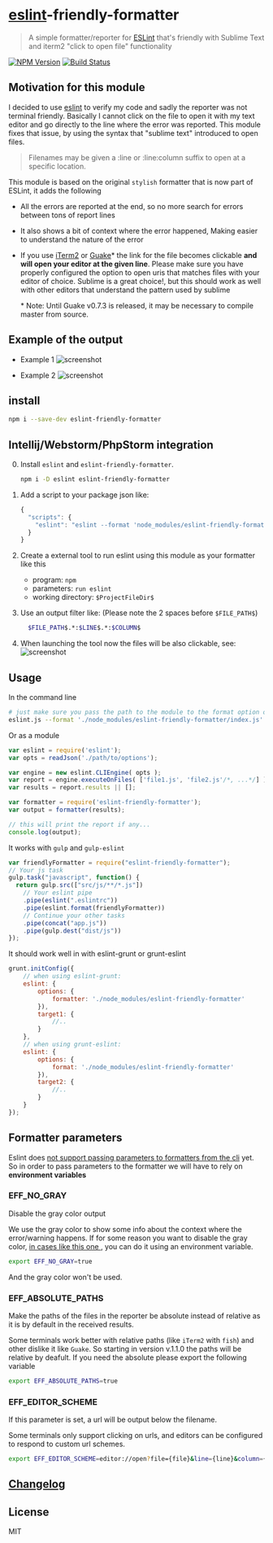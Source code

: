 # [eslint](https://github.com/nzakas/eslint/)-friendly-formatter
> A simple formatter/reporter for [ESLint](https://github.com/nzakas/eslint/) that's friendly with Sublime Text and iterm2 "click to open file" functionality

[![NPM Version](http://img.shields.io/npm/v/eslint-friendly-formatter.svg?style=flat)](https://npmjs.org/package/eslint-friendly-formatter)
[![Build Status](http://img.shields.io/travis/royriojas/eslint-friendly-formatter.svg?style=flat)](https://travis-ci.org/royriojas/eslint-friendly-formatter)

## Motivation for this module

I decided to use [eslint](https://github.com/nzakas/eslint/) to verify my code and sadly the reporter was not terminal
friendly. Basically I cannot click on the file to open it with my text editor and go directly to the line where
the error was reported. This module fixes that issue, by using the syntax that "sublime text" introduced to open files.

> Filenames may be given a :line or :line:column suffix to open at a specific
> location.

This module is based on the original `stylish` formatter that is now part of ESLint, it adds the following

- All the errors are reported at the end, so no more search for errors between tons of report lines
- It also shows a bit of context where the error happened, Making easier to understand the nature of the error
- If you use [iTerm2](http://iterm2.com/) or [Guake](http://guake-project.org/)\* the link for the file becomes clickable **and will open your editor at the given line**.
  Please make sure you have properly configured the option to open uris that matches files with your editor of choice.
  Sublime is a great choice!, but this should work as well with other editors that understand the pattern used by sublime

  \* Note: Until Guake v0.7.3 is released, it may be necessary to compile master from source.

## Example of the output

- Example 1
  ![screenshot](screenshot.png)

- Example 2
  ![screenshot](screenshot2.png)

## install

```bash
npm i --save-dev eslint-friendly-formatter
```

## Intellij/Webstorm/PhpStorm integration
0. Install `eslint` and `eslint-friendly-formatter`.
   ```bash
   npm i -D eslint eslint-friendly-formatter
   ```

1. Add a script to your package json like:
   ```javascript
   {
     "scripts": {
       "eslint": "eslint --format 'node_modules/eslint-friendly-formatter' file1 file2 dir1/ dir2/",
     }
   }
   ```

1. Create a external tool to run eslint using this module as your formatter like this
   - program: `npm`
   - parameters: `run eslint`
   - working directory: `$ProjectFileDir$`
2. Use an output filter like: (Please note the 2 spaces before `$FILE_PATH$`)
   ```bash
     $FILE_PATH$.*:$LINE$.*:$COLUMN$
   ```
3. When launching the tool now the files will be also clickable, see:
   ![screenshot](screenshot3.png)

## Usage

In the command line

```bash
# just make sure you pass the path to the module to the format option of eslint
eslint.js --format './node_modules/eslint-friendly-formatter/index.js' index.js test/ -c './eslint.json'
```
Or as a module

```javascript
var eslint = require('eslint');
var opts = readJson('./path/to/options');

var engine = new eslint.CLIEngine( opts );
var report = engine.executeOnFiles( ['file1.js', 'file2.js'/*, ...*/] );
var results = report.results || [];

var formatter = require('eslint-friendly-formatter');
var output = formatter(results);

// this will print the report if any...
console.log(output);

```
It works with `gulp` and `gulp-eslint`

```javascript
var friendlyFormatter = require("eslint-friendly-formatter");
// Your js task
gulp.task("javascript", function() {
  return gulp.src(["src/js/**/*.js"])
    // Your eslint pipe
    .pipe(eslint(".eslintrc"))
    .pipe(eslint.format(friendlyFormatter))
    // Continue your other tasks
    .pipe(concat("app.js"))
    .pipe(gulp.dest("dist/js"))
});
```

It should work well in with eslint-grunt or grunt-eslint

```javascript
grunt.initConfig({
    // when using eslint-grunt:
    eslint: {
        options: {
            formatter: './node_modules/eslint-friendly-formatter'
        }),
        target1: {
            //..
        }
    },
    // when using grunt-eslint:
    eslint: {
        options: {
            format: './node_modules/eslint-friendly-formatter'
        }),
        target2: {
            //..
        }
    }
});
```
## Formatter parameters

Eslint does [not support passing parameters to formatters from the cli](https://github.com/eslint/eslint/issues/2989) yet. So in order
to pass parameters to the formatter we will have to rely on **environment variables**

### EFF_NO_GRAY

Disable the gray color output

We use the gray color to show some info about the context where the error/warning happens. If for some reason you want to disable the gray color, [in cases like this one ](https://github.com/royriojas/eslint-friendly-formatter/pull/2), you can do it using an environment variable.

```bash
export EFF_NO_GRAY=true
```

And the gray color won't be used.

### EFF_ABSOLUTE_PATHS

Make the paths of the files in the reporter be absolute instead of relative as it is by default in the received results.

Some terminals work better with relative paths (like `iTerm2` with `fish`) and other dislike it like `Guake`. So starting in version v.1.1.0 the paths will be relative by deafult. If you need the absolute please export the following variable

```bash
export EFF_ABSOLUTE_PATHS=true
```

### EFF_EDITOR_SCHEME

If this parameter is set, a url will be output below the filename.

Some terminals only support clicking on urls, and editors can be configured to respond to custom url schemes.

```bash
export EFF_EDITOR_SCHEME=editor://open?file={file}&line={line}&column={column}
```

## [Changelog](./changelog.md)

## License

MIT


